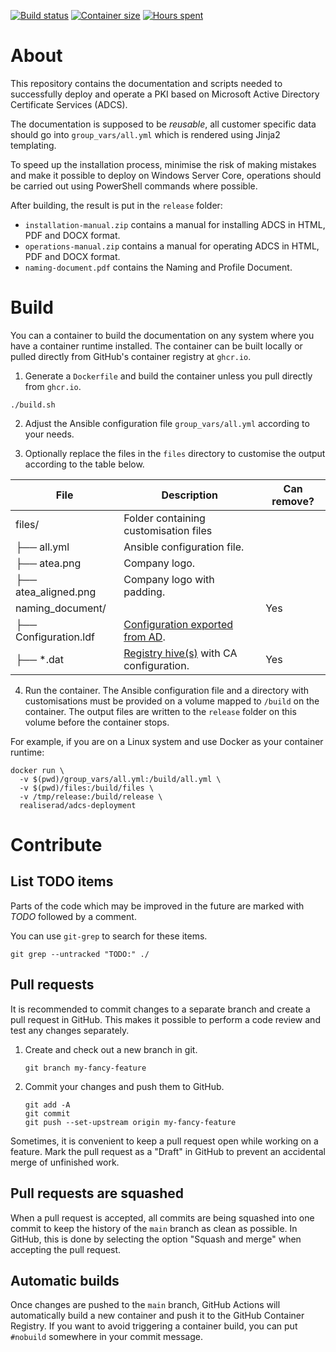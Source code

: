 [![Build status](https://github.com/Realiserad/adcs-deployment/actions/workflows/publish.yml/badge.svg?event=push&branch=main)](https://github.com/Realiserad/adcs-deployment/actions/workflows/publish.yml) [![Container size](https://ghcr-badge.herokuapp.com/realiserad/adcs-deployment/size?label=Container%20size&logo=linuxcontainers)](https://github.com/Realiserad/adcs-deployment/pkgs/container/adcs-deployment/versions) [![Hours spent](https://img.shields.io/endpoint?url=https%3A%2F%2Fmh.jessemillar.com%2Fhours%3Frepo%3Dhttps%3A%2F%2Fgithub.com%2FRealiserad%2Fadcs-deployment.git&label=Hours%20spent&logo=clockify)](https://github.com/Realiserad/adcs-deployment/commits/main)

About
=====

This repository contains the documentation and scripts needed to successfully deploy and operate a PKI based on Microsoft Active Directory Certificate Services (ADCS).

The documentation is supposed to be *reusable*, all customer specific data should go into ``group_vars/all.yml`` which is rendered using Jinja2 templating.

To speed up the installation process, minimise the risk of making mistakes and make it possible to deploy on Windows Server Core, operations should be carried out using PowerShell commands where possible.

After building, the result is put in the ``release`` folder:

- ``installation-manual.zip`` contains a manual for installing ADCS in HTML, PDF and DOCX format.
- ``operations-manual.zip`` contains a manual for operating ADCS in HTML, PDF and DOCX format.
- ``naming-document.pdf`` contains the Naming and Profile Document.

Build
=====

You can a container to build the documentation on any system where you have a container runtime installed. The container can be built locally or pulled directly from GitHub's container registry at ``ghcr.io``.

1. Generate a ``Dockerfile`` and build the container unless you pull directly from ``ghcr.io``.
```
./build.sh
```

2. Adjust the Ansible configuration file ``group_vars/all.yml`` according to your needs.

3. Optionally replace the files in the ``files`` directory to customise the output according to the table below.

| File                    | Description                                                 | Can remove?     |
|-------------------------|-------------------------------------------------------------|-----------------|
| files/                  | Folder containing customisation files                       |                 |
| ├── all.yml             | Ansible configuration file.                                 |                 |
| ├── atea.png            | Company logo.                                               |                 |
| ├── atea_aligned.png    | Company logo with padding.                                  |                 |
| naming_document/        |                                                             | Yes             |
| ├── Configuration.ldf   | [Configuration exported from AD](https://github.com/Realiserad/adcs-deployment/blob/main/roles/naming_document/README.md).                             |                 |
| ├── *.dat               | [Registry hive(s)](https://github.com/Realiserad/adcs-deployment/blob/main/roles/naming_document/README.md) with CA configuration.                     | Yes             |

4. Run the container. The Ansible configuration file and a directory with customisations  must be provided on a volume mapped to ``/build`` on the container. The output files are written to the ``release`` folder on this volume before the container stops.

For example, if you are on a Linux system and use Docker as your container runtime:
```
docker run \
  -v $(pwd)/group_vars/all.yml:/build/all.yml \
  -v $(pwd)/files:/build/files \
  -v /tmp/release:/build/release \
  realiserad/adcs-deployment
```

Contribute
==========

List TODO items
---------------

Parts of the code which may be improved in the future are marked with *TODO* followed by a comment.

You can use ``git-grep`` to search for these items.
```
git grep --untracked "TODO:" ./
```

Pull requests
-------------

It is recommended to commit changes to a separate branch and create a pull request in GitHub. This makes it possible to perform a code review and test any changes separately.

1. Create and check out a new branch in git.
    ```
    git branch my-fancy-feature
    ```

2. Commit your changes and push them to GitHub.
    ```
    git add -A
    git commit
    git push --set-upstream origin my-fancy-feature
    ```
Sometimes, it is convenient to keep a pull request open while working on a feature. Mark the pull request as a "Draft" in GitHub to prevent an accidental merge of unfinished work.

Pull requests are squashed
--------------------------

When a pull request is accepted, all commits are being squashed into one commit to keep the history of the ``main`` branch as clean as possible. In GitHub, this is done by selecting the option "Squash and merge" when accepting the pull request.

Automatic builds
----------------

Once changes are pushed to the ``main`` branch, GitHub Actions will automatically build a new container and push it to the GitHub Container Registry. If you want to avoid triggering a container build, you can put ``#nobuild`` somewhere in your commit message.
